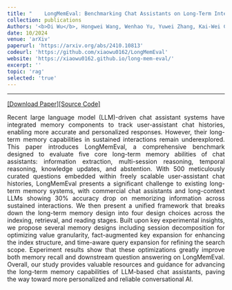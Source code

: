 ```yaml
---
title: "	LongMemEval: Benchmarking Chat Assistants on Long-Term Interactive Memory"
collection: publications
Authors: '<b>Di Wu</b>, Hongwei Wang, Wenhao Yu, Yuwei Zhang, Kai-Wei Chang, and Dong Yu.'
date: 10/2024
venue: 'arXiv'
paperurl: 'https://arxiv.org/abs/2410.10813'
codeurl: 'https://github.com/xiaowu0162/LongMemEval'
website: 'https://xiaowu0162.github.io/long-mem-eval/'
excerpt: ''
topic: 'rag'
selected: 'true'
---
```

---
<a href='https://arxiv.org/pdf/2410.10813.pdf' target="_blank">[Download Paper]</a><a href='https://github.com/xiaowu0162/LongMemEval' target="_blank">[Source Code]</a>

<p align="justify">
Recent large language model (LLM)-driven chat assistant systems have integrated memory components to track user-assistant chat histories, enabling more accurate and personalized responses. However, their long-term memory capabilities in sustained interactions remain underexplored. This paper introduces LongMemEval, a comprehensive benchmark designed to evaluate five core long-term memory abilities of chat assistants: information extraction, multi-session reasoning, temporal reasoning, knowledge updates, and abstention. With 500 meticulously curated questions embedded within freely scalable user-assistant chat histories, LongMemEval presents a significant challenge to existing long-term memory systems, with commercial chat assistants and long-context LLMs showing 30% accuracy drop on memorizing information across sustained interactions. We then present a unified framework that breaks down the long-term memory design into four design choices across the indexing, retrieval, and reading stages. Built upon key experimental insights, we propose several memory designs including session decomposition for optimizing value granularity, fact-augmented key expansion for enhancing the index structure, and time-aware query expansion for refining the search scope. Experiment results show that these optimizations greatly improve both memory recall and downstream question answering on LongMemEval. Overall, our study provides valuable resources and guidance for advancing the long-term memory capabilities of LLM-based chat assistants, paving the way toward more personalized and reliable conversational AI.
</p>
